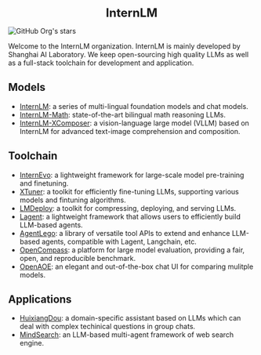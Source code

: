 
<div align="center">
<b><font size="5">InternLM</font></b>
</div>

![GitHub Org's stars](https://img.shields.io/github/stars/InternLM)

Welcome to the InternLM organization. InternLM is mainly developed by Shanghai AI Laboratory. We keep open-sourcing high quality LLMs as well as a full-stack toolchain for development and application.

## Models

- [InternLM](https://github.com/InternLM/InternLM): a series of multi-lingual foundation models and chat models.
- [InternLM-Math](https://github.com/InternLM/InternLM-Math): state-of-the-art bilingual math reasoning LLMs.
- [InternLM-XComposer](https://github.com/InternLM/InternLM-XComposer): a vision-language large model (VLLM) based on InternLM for advanced text-image comprehension and composition.

## Toolchain

- [InternEvo](https://github.com/InternLM/InternEvo/): a lightweight framework for large-scale model pre-training and finetuning.
- [XTuner](https://github.com/InternLM/xtuner): a toolkit for efficiently fine-tuning LLMs, supporting various models and fintuning algorithms.
- [LMDeploy](https://github.com/InternLM/lmdeploy): a toolkit for compressing, deploying, and serving LLMs.
- [Lagent](https://github.com/InternLM/lagent): a lightweight framework that allows users to efficiently build LLM-based agents.
- [AgentLego](https://github.com/InternLM/agentlego): a library of versatile tool APIs to extend and enhance LLM-based agents, compatible with Lagent, Langchain, etc.
- [OpenCompass](https://github.com/open-compass/opencompass): a platform for large model evaluation, providing a fair, open, and reproducible benchmark.
- [OpenAOE](https://github.com/InternLM/OpenAOE): an elegant and out-of-the-box chat UI for comparing mulitple models.

## Applications
- [HuixiangDou](https://github.com/InternLM/HuixiangDou): a domain-specific assistant based on LLMs which can deal with complex techinical questions in group chats.
- [MindSearch](https://github.com/InternLM/MindSearch): an LLM-based multi-agent framework of web search engine.
